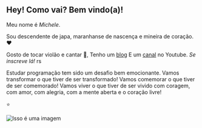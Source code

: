## Hey! Como vai? Bem vindo(a)!

Meu nome é *Michele*. 

Sou descendente de japa, maranhanse de nascença e mineira de coração. :heart:

Gosto de tocar violão e cantar :musical_note:, 
Tenho um [blog](https://harukakun.blogspot.com/) 
E um [canal](https://www.youtube.com/channel/UCrfbk8sG60m7dgIUDRtnsfA) no Youtube. _Se inscreve lá!_ rs

Estudar programação tem sido um desafio bem emocionante.
Vamos transformar o que tiver de ser transformado!
Vamos comemorar o que tiver de ser comemorado!
Vamos viver o que tiver de ser vivido com coragem,
com amor, com alegria, com a mente aberta e o coração livre!

:star:

![Isso é uma imagem]( https://2.bp.blogspot.com/-cVR9zbrckR8/XF8nFh5rCHI/AAAAAAAAGvw/18nmgBYZkmsYbv1kQGAM8haaaJXPdf6kwCLcBGAs/s1600/51735326_1941904582603869_7361318746977206272_n.jpg)
